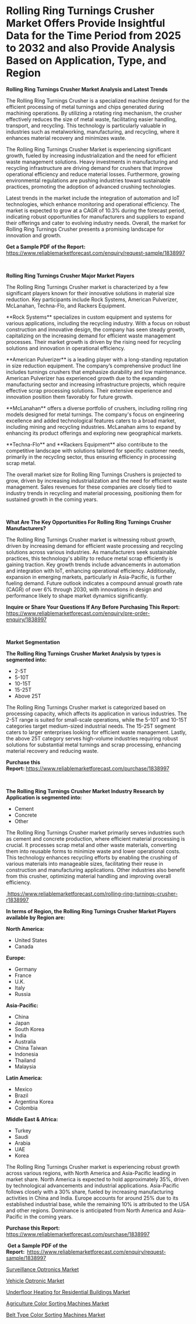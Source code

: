 <p><h1>Rolling Ring Turnings Crusher Market Offers Provide Insightful Data for the Time Period from 2025 to 2032 and also Provide Analysis Based on Application, Type, and Region</h1></p><p><strong>Rolling Ring Turnings Crusher Market Analysis and Latest Trends</strong></p>
<p><p>The Rolling Ring Turnings Crusher is a specialized machine designed for the efficient processing of metal turnings and chips generated during machining operations. By utilizing a rotating ring mechanism, the crusher effectively reduces the size of metal waste, facilitating easier handling, transport, and recycling. This technology is particularly valuable in industries such as metalworking, manufacturing, and recycling, where it enhances material recovery and minimizes waste.</p><p>The Rolling Ring Turnings Crusher Market is experiencing significant growth, fueled by increasing industrialization and the need for efficient waste management solutions. Heavy investments in manufacturing and recycling infrastructure are driving demand for crushers that improve operational efficiency and reduce material losses. Furthermore, growing environmental regulations are pushing industries toward sustainable practices, promoting the adoption of advanced crushing technologies.</p><p>Latest trends in the market include the integration of automation and IoT technologies, which enhance monitoring and operational efficiency. The market is expected to grow at a CAGR of 10.3% during the forecast period, indicating robust opportunities for manufacturers and suppliers to expand their offerings and cater to evolving industry needs. Overall, the market for Rolling Ring Turnings Crusher presents a promising landscape for innovation and growth.</p></p>
<p><strong>Get a Sample PDF of the Report:&nbsp;</strong> <a href="https://www.reliablemarketforecast.com/enquiry/request-sample/1838997?utm_campaign=1197&utm_medium=2&utm_source=Github&utm_content=ia&utm_term=12042025&utm_id=rolling-ring-turnings-crusher">https://www.reliablemarketforecast.com/enquiry/request-sample/1838997</a></p>
<p>&nbsp;</p>
<p><strong>Rolling Ring Turnings Crusher Major Market Players</strong></p>
<p><p>The Rolling Ring Turnings Crusher market is characterized by a few significant players known for their innovative solutions in material size reduction. Key participants include Rock Systems, American Pulverizer, McLanahan, Techna-Flo, and Rackers Equipment.</p><p>**Rock Systems** specializes in custom equipment and systems for various applications, including the recycling industry. With a focus on robust construction and innovative design, the company has seen steady growth, capitalizing on the increasing demand for efficient waste management processes. Their market growth is driven by the rising need for recycling solutions and innovation in operational efficiency.</p><p>**American Pulverizer** is a leading player with a long-standing reputation in size reduction equipment. The company’s comprehensive product line includes turnings crushers that emphasize durability and low maintenance. American Pulverizer has experienced growth due to the expanding manufacturing sector and increasing infrastructure projects, which require effective scrap processing solutions. Their extensive experience and innovation position them favorably for future growth.</p><p>**McLanahan** offers a diverse portfolio of crushers, including rolling ring models designed for metal turnings. The company's focus on engineering excellence and added technological features caters to a broad market, including mining and recycling industries. McLanahan aims to expand by enhancing its product offerings and exploring new geographical markets.</p><p>**Techna-Flo** and **Rackers Equipment** also contribute to the competitive landscape with solutions tailored for specific customer needs, primarily in the recycling sector, thus ensuring efficiency in processing scrap metal.</p><p>The overall market size for Rolling Ring Turnings Crushers is projected to grow, driven by increasing industrialization and the need for efficient waste management. Sales revenues for these companies are closely tied to industry trends in recycling and material processing, positioning them for sustained growth in the coming years.</p></p>
<p>&nbsp;</p>
<p><strong>What Are The Key Opportunities For Rolling Ring Turnings Crusher Manufacturers?</strong></p>
<p><p>The Rolling Ring Turnings Crusher market is witnessing robust growth, driven by increasing demand for efficient waste processing and recycling solutions across various industries. As manufacturers seek sustainable practices, this technology's ability to reduce metal scrap efficiently is gaining traction. Key growth trends include advancements in automation and integration with IoT, enhancing operational efficiency. Additionally, expansion in emerging markets, particularly in Asia-Pacific, is further fueling demand. Future outlook indicates a compound annual growth rate (CAGR) of over 6% through 2030, with innovations in design and performance likely to shape market dynamics significantly.</p></p>
<p><strong>Inquire or Share Your Questions If Any Before Purchasing This Report:</strong> <a href="https://www.reliablemarketforecast.com/enquiry/pre-order-enquiry/1838997?utm_campaign=1197&utm_medium=2&utm_source=Github&utm_content=ia&utm_term=12042025&utm_id=rolling-ring-turnings-crusher">https://www.reliablemarketforecast.com/enquiry/pre-order-enquiry/1838997</a></p>
<p>&nbsp;</p>
<p><strong>Market Segmentation</strong></p>
<p><strong>The Rolling Ring Turnings Crusher Market Analysis by types is segmented into:</strong></p>
<p><ul><li>2-5T</li><li>5-10T</li><li>10-15T</li><li>15-25T</li><li>Above 25T</li></ul></p>
<p><p>The Rolling Ring Turnings Crusher market is categorized based on processing capacity, which affects its application in various industries. The 2-5T range is suited for small-scale operations, while the 5-10T and 10-15T categories target medium-sized industrial needs. The 15-25T segment caters to larger enterprises looking for efficient waste management. Lastly, the above 25T category serves high-volume industries requiring robust solutions for substantial metal turnings and scrap processing, enhancing material recovery and reducing waste.</p></p>
<p><strong>Purchase this Report:&nbsp;</strong><a href="https://www.reliablemarketforecast.com/purchase/1838997?utm_campaign=1197&utm_medium=2&utm_source=Github&utm_content=ia&utm_term=12042025&utm_id=rolling-ring-turnings-crusher">https://www.reliablemarketforecast.com/purchase/1838997</a></p>
<p>&nbsp;</p>
<p><strong>The Rolling Ring Turnings Crusher Market Industry Research by Application is segmented into:</strong></p>
<p><ul><li>Cement</li><li>Concrete</li><li>Other</li></ul></p>
<p><p>The Rolling Ring Turnings Crusher market primarily serves industries such as cement and concrete production, where efficient material processing is crucial. It processes scrap metal and other waste materials, converting them into reusable forms to minimize waste and lower operational costs. This technology enhances recycling efforts by enabling the crushing of various materials into manageable sizes, facilitating their reuse in construction and manufacturing applications. Other industries also benefit from this crusher, optimizing material handling and improving overall efficiency.</p></p>
<p><a href="https://www.reliablemarketforecast.com/rolling-ring-turnings-crusher-r1838997?utm_campaign=1197&utm_medium=2&utm_source=Github&utm_content=ia&utm_term=12042025&utm_id=rolling-ring-turnings-crusher">&nbsp;https://www.reliablemarketforecast.com/rolling-ring-turnings-crusher-r1838997</a></p>
<p><strong>In terms of Region, the Rolling Ring Turnings Crusher Market Players available by Region are:</strong></p>
<p>
    <p> <strong> North America: </strong>
        <ul>
            <li>United States</li>
            <li>Canada</li>
        </ul>
        </p> 
    <p> <strong> Europe: </strong>
        <ul>
            <li>Germany</li>
            <li>France</li>
            <li>U.K.</li>
            <li>Italy</li>
            <li>Russia</li>
        </ul>
        </p> 
    <p> <strong> Asia-Pacific: </strong>
        <ul>
            <li>China</li>
            <li>Japan</li>
            <li>South Korea</li>
            <li>India</li>
            <li>Australia</li>
            <li>China Taiwan</li>
            <li>Indonesia</li>
            <li>Thailand</li>
            <li>Malaysia</li>
        </ul>
        </p> 
    <p> <strong> Latin America: </strong>
        <ul>
            <li>Mexico</li>
            <li>Brazil</li>
            <li>Argentina Korea</li>
            <li>Colombia</li>
        </ul>
        </p> 
    <p> <strong> Middle East & Africa: </strong>
        <ul>
            <li>Turkey</li>
            <li>Saudi</li>
            <li>Arabia</li>
            <li>UAE</li>
            <li>Korea</li>
        </ul>
    </p>
    </p>
<p><p>The Rolling Ring Turnings Crusher market is experiencing robust growth across various regions, with North America and Asia-Pacific leading in market share. North America is expected to hold approximately 35%, driven by technological advancements and industrial applications. Asia-Pacific follows closely with a 30% share, fueled by increasing manufacturing activities in China and India. Europe accounts for around 25% due to its established industrial base, while the remaining 10% is attributed to the USA and other regions. Dominance is anticipated from North America and Asia-Pacific in the coming years.</p></p>
<p><strong>Purchase this Report: </strong><a href="https://www.reliablemarketforecast.com/purchase/1838997?utm_campaign=1197&utm_medium=2&utm_source=Github&utm_content=ia&utm_term=12042025&utm_id=rolling-ring-turnings-crusher">https://www.reliablemarketforecast.com/purchase/1838997</a></p>
<p>&nbsp;<strong>Get a Sample PDF of the Report:&nbsp;&nbsp;</strong><a href="https://www.reliablemarketforecast.com/enquiry/request-sample/1838997?utm_campaign=1197&utm_medium=2&utm_source=Github&utm_content=ia&utm_term=12042025&utm_id=rolling-ring-turnings-crusher">https://www.reliablemarketforecast.com/enquiry/request-sample/1838997</a></p>
<p><strong></strong></p>
<p><p><a href="https://github.com/tandyorandby/Market-Research-Report-List-1/blob/main/surveillance-optronics-market.md?utm_campaign=1197&utm_medium=2&utm_source=Github&utm_content=ia&utm_term=12042025&utm_id=rolling-ring-turnings-crusher">Surveillance Optronics Market</a></p><p><a href="https://github.com/kukamedogas/Market-Research-Report-List-1/blob/main/vehicle-optronic-market.md?utm_campaign=1197&utm_medium=2&utm_source=Github&utm_content=ia&utm_term=12042025&utm_id=rolling-ring-turnings-crusher">Vehicle Optronic Market</a></p><p><a href="https://github.com/janskudiony/Market-Research-Report-List-1/blob/main/underfloor-heating-for-residential-buildings-market.md?utm_campaign=1197&utm_medium=2&utm_source=Github&utm_content=ia&utm_term=12042025&utm_id=rolling-ring-turnings-crusher">Underfloor Heating for Residential Buildings Market</a></p><p><a href="https://github.com/hayasiorover/Market-Research-Report-List-1/blob/main/agriculture-color-sorting-machines-market.md?utm_campaign=1197&utm_medium=2&utm_source=Github&utm_content=ia&utm_term=12042025&utm_id=rolling-ring-turnings-crusher">Agriculture Color Sorting Machines Market</a></p><p><a href="https://github.com/mronmizoe/Market-Research-Report-List-1/blob/main/belt-type-color-sorting-machines-market.md?utm_campaign=1197&utm_medium=2&utm_source=Github&utm_content=ia&utm_term=12042025&utm_id=rolling-ring-turnings-crusher">Belt Type Color Sorting Machines Market</a></p></p>